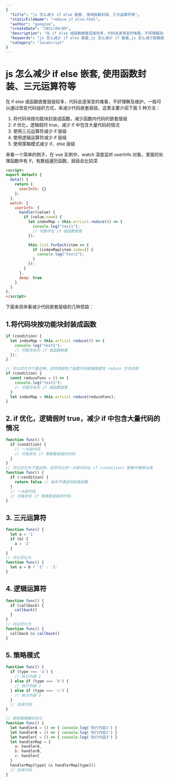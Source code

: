 ```yaml
---
{
  "title": "js 怎么减少 if else 嵌套, 使用函数封装、三元运算符等",
  "staticFileName": "reduce_if_else.html",
  "author": "guoqzuo",
  "createDate": "2021/09/09",
  "description": "在 if else 或函数嵌套层级较多，代码会逐渐变的难看，不好理解及维护。一般可以通过改变代码组织方式，来减少代码嵌套层级，这里主要介绍下面 5 种方法：1.将代码块按功能块封装成函数，减少函数内代码的嵌套层级 2. if 优化，逻辑假时 true，减少 if 中包含大量代码的情况 3...",
  "keywords": "js 怎么减少 if else 嵌套,js 怎么减少 if 嵌套,js 怎么减少函数嵌套,js 中 if else 替代写法",
  "category": "JavaScript"
}
---
```

# js 怎么减少 if else 嵌套, 使用函数封装、三元运算符等

在 if else 或函数嵌套层级较多，代码会逐渐变的难看，不好理解及维护。一般可以通过改变代码组织方式，来减少代码嵌套层级，这里主要介绍下面 5 种方法：

1. 将代码块按功能块封装成函数，减少函数内代码的嵌套层级
2. if 优化，逻辑假时 true，减少 if 中包含大量代码的情况
3. 使用三元运算符减少 if 层级
4. 使用逻辑运算符减少 if 层级
5. 使用策略模式减少 if、else 层级

来看一个简单的例子，在 vue 实例中，watch 深度监听 userInfo 对象，里面的处理函数中有 if，有数组遍历函数，层级会比较深
```html
<script>
export default {
  data() {
    return {
      userInfo: {}
    };
  },
  watch: {
    userInfo: {
      handler(value) {
        if (value.name) {
          let indexMap = this.arrList.reduce(() => {
            console.log("test1");
            // 可能存在 if 或函数嵌套
          });

          this.list.forEach(item => {
            if (indexMap[item.index]) {
              console.log("test2");
            }
          });
        }
      },
      deep: true
    }
  }
};
</script>
```
下面来具体看减少代码嵌套层级的几种思路：

## 1.将代码块按功能块封装成函数

```js
if (condition) {
  let indexMap = this.arrList.reduce(() => {
    console.log("test1");
    // 可能存在的 if 或函数嵌套
  });
}

// 可以优化为下面这种，这样就避免了函数代码直接嵌套在 reduce 方法内部
if (condition) {
  const reduceFunc = () => {
    console.log("test1");
    // 可能存在的 if 或函数嵌套
  }
  let indexMap = this.arrList.reduce(reduceFunc);
}
```

## 2. if 优化，逻辑假时 true，减少 if 中包含大量代码的情况

```js
function func() {
  if (condition) {
    // 一大段代码
    // 可能存在 if 等嵌套层级的代码
  }
}
// 可以优化为下面这种，这样可以将一大段代码从 if (condition) 嵌套中解放出来
function func() {
  if (!condition) {
    return false // 条件不满足时结束函数
  }
  // 一大段代码
  // 可能存在 if 等嵌套层级的代码
}
```

## 3. 三元运算符

```js
function func() {
  let a = '1'
  if (b) {
    a = '2'
  }
}
// 可以优化为
function func() {
  let a = b ? '2' : '1'
}
```

## 4. 逻辑运算符

```js
function func() {
  if (callback) {
    callback()
  }
}
// 可以优化为
function func() {
  callback && callback()
}
```

## 5. 策略模式

```js
function func() {
  if (type === 'a') {
    // 执行内容 1
  } else if (type === 'b') {
    // 执行内容 2
  } else if (type === 'c') {
    // 执行内容 3
  }
  // 后续代码
}

// 使用策略模式优化
function func() {
  let handlerA = () => { console.log('执行内容1') }
  let handlerB = () => { console.log('执行内容2') }
  let handlerC = () => { console.log('执行内容3') }
  let handlerMap = {
    a: handlerA,
    b: handlerB,
    c: handlerC
  }
  handlerMap[type] && handlerMap[type]()
  // 后续代码
}
```